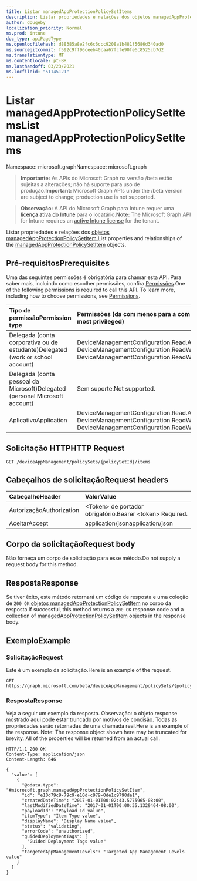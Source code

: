 ```yaml
---
title: Listar managedAppProtectionPolicySetItems
description: Listar propriedades e relações dos objetos managedAppProtectionPolicySetItem.
author: dougeby
localization_priority: Normal
ms.prod: intune
doc_type: apiPageType
ms.openlocfilehash: d88385a8e2fc6c6ccc9208a1b481f5686d340ad0
ms.sourcegitcommit: f592c9ff96ceeb40caa67fcfe90fe6c8525cb7d2
ms.translationtype: MT
ms.contentlocale: pt-BR
ms.lasthandoff: 03/23/2021
ms.locfileid: "51145121"
---
```

# <a name="list-managedappprotectionpolicysetitems"></a><span data-ttu-id="a9f01-103">Listar managedAppProtectionPolicySetItems</span><span class="sxs-lookup"><span data-stu-id="a9f01-103">List managedAppProtectionPolicySetItems</span></span>

<span data-ttu-id="a9f01-104">Namespace: microsoft.graph</span><span class="sxs-lookup"><span data-stu-id="a9f01-104">Namespace: microsoft.graph</span></span>

> <span data-ttu-id="a9f01-105">**Importante:** As APIs do Microsoft Graph na versão /beta estão sujeitas a alterações; não há suporte para uso de produção.</span><span class="sxs-lookup"><span data-stu-id="a9f01-105">**Important:** Microsoft Graph APIs under the /beta version are subject to change; production use is not supported.</span></span>

> <span data-ttu-id="a9f01-106">**Observação:** A API do Microsoft Graph para Intune requer uma [licença ativa do Intune](https://go.microsoft.com/fwlink/?linkid=839381) para o locatário.</span><span class="sxs-lookup"><span data-stu-id="a9f01-106">**Note:** The Microsoft Graph API for Intune requires an [active Intune license](https://go.microsoft.com/fwlink/?linkid=839381) for the tenant.</span></span>

<span data-ttu-id="a9f01-107">Listar propriedades e relações dos [objetos managedAppProtectionPolicySetItem.](../resources/intune-policyset-managedappprotectionpolicysetitem.md)</span><span class="sxs-lookup"><span data-stu-id="a9f01-107">List properties and relationships of the [managedAppProtectionPolicySetItem](../resources/intune-policyset-managedappprotectionpolicysetitem.md) objects.</span></span>

## <a name="prerequisites"></a><span data-ttu-id="a9f01-108">Pré-requisitos</span><span class="sxs-lookup"><span data-stu-id="a9f01-108">Prerequisites</span></span>
<span data-ttu-id="a9f01-p101">Uma das seguintes permissões é obrigatória para chamar esta API. Para saber mais, incluindo como escolher permissões, confira [Permissões](/graph/permissions-reference).</span><span class="sxs-lookup"><span data-stu-id="a9f01-p101">One of the following permissions is required to call this API. To learn more, including how to choose permissions, see [Permissions](/graph/permissions-reference).</span></span>

|<span data-ttu-id="a9f01-111">Tipo de permissão</span><span class="sxs-lookup"><span data-stu-id="a9f01-111">Permission type</span></span>|<span data-ttu-id="a9f01-112">Permissões (da com menos para a com mais privilégios)</span><span class="sxs-lookup"><span data-stu-id="a9f01-112">Permissions (from least to most privileged)</span></span>|
|:---|:---|
|<span data-ttu-id="a9f01-113">Delegada (conta corporativa ou de estudante)</span><span class="sxs-lookup"><span data-stu-id="a9f01-113">Delegated (work or school account)</span></span>|<span data-ttu-id="a9f01-114">DeviceManagementConfiguration.Read.All, DeviceManagementConfiguration.ReadWrite.All</span><span class="sxs-lookup"><span data-stu-id="a9f01-114">DeviceManagementConfiguration.Read.All, DeviceManagementConfiguration.ReadWrite.All</span></span>|
|<span data-ttu-id="a9f01-115">Delegada (conta pessoal da Microsoft)</span><span class="sxs-lookup"><span data-stu-id="a9f01-115">Delegated (personal Microsoft account)</span></span>|<span data-ttu-id="a9f01-116">Sem suporte.</span><span class="sxs-lookup"><span data-stu-id="a9f01-116">Not supported.</span></span>|
|<span data-ttu-id="a9f01-117">Aplicativo</span><span class="sxs-lookup"><span data-stu-id="a9f01-117">Application</span></span>|<span data-ttu-id="a9f01-118">DeviceManagementConfiguration.Read.All, DeviceManagementConfiguration.ReadWrite.All</span><span class="sxs-lookup"><span data-stu-id="a9f01-118">DeviceManagementConfiguration.Read.All, DeviceManagementConfiguration.ReadWrite.All</span></span>|

## <a name="http-request"></a><span data-ttu-id="a9f01-119">Solicitação HTTP</span><span class="sxs-lookup"><span data-stu-id="a9f01-119">HTTP Request</span></span>
<!-- {
  "blockType": "ignored"
}
-->
``` http
GET /deviceAppManagement/policySets/{policySetId}/items
```

## <a name="request-headers"></a><span data-ttu-id="a9f01-120">Cabeçalhos de solicitação</span><span class="sxs-lookup"><span data-stu-id="a9f01-120">Request headers</span></span>
|<span data-ttu-id="a9f01-121">Cabeçalho</span><span class="sxs-lookup"><span data-stu-id="a9f01-121">Header</span></span>|<span data-ttu-id="a9f01-122">Valor</span><span class="sxs-lookup"><span data-stu-id="a9f01-122">Value</span></span>|
|:---|:---|
|<span data-ttu-id="a9f01-123">Autorização</span><span class="sxs-lookup"><span data-stu-id="a9f01-123">Authorization</span></span>|<span data-ttu-id="a9f01-124">&lt;Token&gt; de portador obrigatório.</span><span class="sxs-lookup"><span data-stu-id="a9f01-124">Bearer &lt;token&gt; Required.</span></span>|
|<span data-ttu-id="a9f01-125">Aceitar</span><span class="sxs-lookup"><span data-stu-id="a9f01-125">Accept</span></span>|<span data-ttu-id="a9f01-126">application/json</span><span class="sxs-lookup"><span data-stu-id="a9f01-126">application/json</span></span>|

## <a name="request-body"></a><span data-ttu-id="a9f01-127">Corpo da solicitação</span><span class="sxs-lookup"><span data-stu-id="a9f01-127">Request body</span></span>
<span data-ttu-id="a9f01-128">Não forneça um corpo de solicitação para esse método.</span><span class="sxs-lookup"><span data-stu-id="a9f01-128">Do not supply a request body for this method.</span></span>

## <a name="response"></a><span data-ttu-id="a9f01-129">Resposta</span><span class="sxs-lookup"><span data-stu-id="a9f01-129">Response</span></span>
<span data-ttu-id="a9f01-130">Se tiver êxito, este método retornará um código de resposta e uma coleção de `200 OK` [objetos managedAppProtectionPolicySetItem](../resources/intune-policyset-managedappprotectionpolicysetitem.md) no corpo da resposta.</span><span class="sxs-lookup"><span data-stu-id="a9f01-130">If successful, this method returns a `200 OK` response code and a collection of [managedAppProtectionPolicySetItem](../resources/intune-policyset-managedappprotectionpolicysetitem.md) objects in the response body.</span></span>

## <a name="example"></a><span data-ttu-id="a9f01-131">Exemplo</span><span class="sxs-lookup"><span data-stu-id="a9f01-131">Example</span></span>

### <a name="request"></a><span data-ttu-id="a9f01-132">Solicitação</span><span class="sxs-lookup"><span data-stu-id="a9f01-132">Request</span></span>
<span data-ttu-id="a9f01-133">Este é um exemplo da solicitação.</span><span class="sxs-lookup"><span data-stu-id="a9f01-133">Here is an example of the request.</span></span>
``` http
GET https://graph.microsoft.com/beta/deviceAppManagement/policySets/{policySetId}/items
```

### <a name="response"></a><span data-ttu-id="a9f01-134">Resposta</span><span class="sxs-lookup"><span data-stu-id="a9f01-134">Response</span></span>
<span data-ttu-id="a9f01-p102">Veja a seguir um exemplo da resposta. Observação: o objeto response mostrado aqui pode estar truncado por motivos de concisão. Todas as propriedades serão retornadas de uma chamada real.</span><span class="sxs-lookup"><span data-stu-id="a9f01-p102">Here is an example of the response. Note: The response object shown here may be truncated for brevity. All of the properties will be returned from an actual call.</span></span>
``` http
HTTP/1.1 200 OK
Content-Type: application/json
Content-Length: 646

{
  "value": [
    {
      "@odata.type": "#microsoft.graph.managedAppProtectionPolicySetItem",
      "id": "e10d79c9-79c9-e10d-c979-0de1c9790de1",
      "createdDateTime": "2017-01-01T00:02:43.5775965-08:00",
      "lastModifiedDateTime": "2017-01-01T00:00:35.1329464-08:00",
      "payloadId": "Payload Id value",
      "itemType": "Item Type value",
      "displayName": "Display Name value",
      "status": "validating",
      "errorCode": "unauthorized",
      "guidedDeploymentTags": [
        "Guided Deployment Tags value"
      ],
      "targetedAppManagementLevels": "Targeted App Management Levels value"
    }
  ]
}
```




